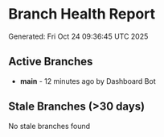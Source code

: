 # Branch Health Report
Generated: Fri Oct 24 09:36:45 UTC 2025

## Active Branches
- **main** - 12 minutes ago by Dashboard Bot

## Stale Branches (>30 days)
No stale branches found
